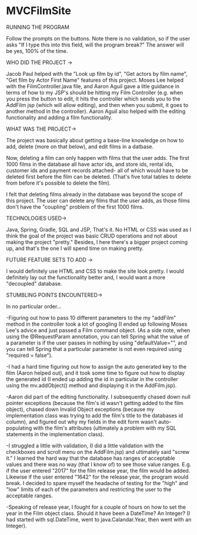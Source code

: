 # MVCFilmSite

RUNNING THE PROGRAM

Follow the prompts on the buttons. Note there is no validation, so if the user asks "If I type this into this field, will the program break?" The answer will be yes, 100% of the time. 

WHO DID THE PROJECT -> 

Jacob Paul helped with the "Look up film by id", "Get actors by film name", "Get film by Actor First Name" features of this project. Moses Lee helped with the FilmController.java file, and Aaron Aguil gave a litle guidance in terms of how to my JSP's should be hitting my Film Controller (e.g. when you press the button to edit, it hits the controller which sends you to the AddFilm jsp (which will allow editing), and then when you submit, it goes to another method in the controller). Aaron Aguil also helped with the editing functionality and adding a film functionality. 

WHAT WAS THE PROJECT-> 

The project was basically about getting a base-line knowledge on how to add, delete (more on that below), and edit films in a datbase.

Now, deleting a film can only happen with films that the user adds. The first 1000 films in the database all have actor ids, and store ids, rental ids, customer ids and payment records attached- all of which would have to be deleted first before the film can be deleted. (That's five total tables to delete from before it's possible to delete the film).  

I felt that deleting films already in the database was beyond the scope of this project. The user can delete any films that the user adds, as those films don't have the "coupling" problem of the first 1000 films.
 
TECHNOLOGIES USED-> 

Java, Spring, Gradle, SQL and JSP, That's it. No HTML or CSS was used as I think the goal of the project was basic CRUD operations and not about making the project "pretty." Besides, I here there's a bigger project coming up, and that's the one I will spend time on making pretty. 

FUTURE FEATURE SETS TO ADD ->

I would definitely use HTML and CSS to make the site look pretty. I would definitely lay out the functionality better and, I would want a more "decoupled" database. 


STUMBLING POINTS ENCOUNTERED->

In no particular order...

-Figuring out how to pass 10 different parameters to the my "addFilm" method in the controller took a lot of googling (I ended up following Moses Lee's advice and just passed a Film command object. (As a side note, when using the @RequestParam annotation, you can tell Spring what the value of a parameter is if the user passes in nothing by using "defaultValue="", and you can tell Spring that a particular parameter is not even required using "required = false").

-I had a hard time figuring out how to assign the auto generated key to the film (Aaron helped out), and it took some time to figure out how to display the generated id (I ended up adding the id in particular in the controller using the mv.addObject() method and displaying it in the AddFilm.jsp).

-Aaron did part of the editing functionality. I subsequently chased down null pointer exceptions (because the film's id wasn't getting added to the film object), chased down Invalid Object exceptions (because my implementation class was trying to add the film's title to the databases id column), and figured out why my fields in the edit form wasn't auto-populating with the film's attributes (ultimately a problem with my SQL statements in the implementation class).

-I struggled a little with validation, (I did a little validation with the checkboxes and scroll menu on the AddFilm.jsp) and ultimately said "screw it." I learned the hard way that the database has ranges of acceptable values and there was no way (that I know of) to see those value ranges. E.g. if the user entered "2017" for the film release year, the film would be added. Likewise if the user entered "1642" for the release year, the program would break. I decided to spare myself the headache of testing for the "high" and "low" limits of each of the parameters and restricting the user to the acceptable ranges.  

-Speaking of release year, I fought for a couple of hours on how to set the year in the Film object class. Should it have been a DateTime? An Integer? (I had started with sql.DateTime, went to java.Calandar.Year, then went with an Integer). 